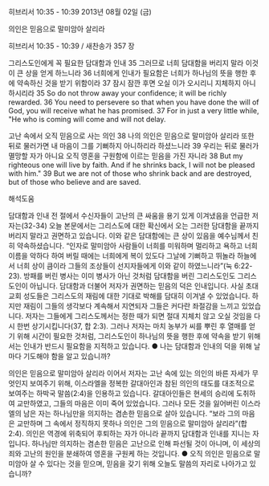 히브리서 10:35 - 10:39 
2013년 08월 02일 (금)

의인은 믿음으로 말미암아 살리라



히브리서 10:35 - 10:39 / 새찬송가 357 장


그리스도인에게 꼭 필요한 담대함과 인내
35 그러므로 너희 담대함을 버리지 말라 이것이 큰 상을 얻게 하느니라 36 너희에게 인내가 필요함은 너희가 하나님의 뜻을 행한 후에 약속하신 것을 받기 위함이라 37 잠시 잠깐 후면 오실 이가 오시리니 지체하지 아니하시리라
35 So do not throw away your confidence; it will be richly rewarded. 36 You need to persevere so that when you have done the will of God, you will receive what he has promised. 37 For in just a very little while, "He who is coming will come and will not delay.   

고난 속에서 오직 믿음으로 사는 의인
38 나의 의인은 믿음으로 말미암아 살리라 또한 뒤로 물러가면 내 마음이 그를 기뻐하지 아니하리라 하셨느니라 39 우리는 뒤로 물러가 멸망할 자가 아니요 오직 영혼을 구원함에 이르는 믿음을 가진 자니라
38 But my righteous one will live by faith. And if he shrinks back, I will not be pleased with him." 39 But we are not of those who shrink back and are destroyed, but of those who believe and are saved.

해석도움





담대함과 인내
전 절에서 수신자들이 고난의 큰 싸움을 용기 있게 이겨냈음을 언급한 저자는(32-34) 오늘 본문에서는 그리스도에 대한 확신에서 오는 그러한 담대함을 끝까지 버리지 말라고 권면하고 있습니다. 이와 같은 담대함에는 큰 상이 있음을 예수님께서 친히 약속하셨습니다. “인자로 말미암아 사람들이 너희를 미워하며 멀리하고 욕하고 너희 이름을 악하다 하여 버릴 때에는 너희에게 복이 있도다 그날에 기뻐하고 뛰놀라 하늘에서 너희 상이 큼이라 그들의 조상들이 선지자들에게 이와 같이 하였느니라”(눅 6:22-23). 방패를 버린 병사는 이미 병사가 아닌 것처럼 담대함을 버린 그리스도인도 그리스도인이 아닙니다. 담대함과 더불어 저자가 권면하는 믿음의 덕은 인내입니다. 사실 초대교회 성도들은 그리스도의 재림에 대한 기대로 박해를 담대히 이겨낼 수 있었습니다. 하지만 재림이 그들의 생각보다 계속해서 지연되자 그들은 커다란 좌절감을 느끼고 있었습니다. 저자는 그들에게 그리스도께서는 정한 때가 되면 절대 지체치 않고 오실 것임을 다시 한번 상기시킵니다(37, 합 2:3). 그러나 저자는 마치 농부가 씨를 뿌린 후 열매를 얻기 위해 시간이 필요한 것처럼, 그리스도인이 하나님의 뜻을 행한 후에 약속을 받기 위해서는 인내가 반드시 필요함을 지적하고 있습니다.
● 나는 담대함과 인내의 덕을 위해 날마다 기도해야 함을 알고 있습니까? 

의인은 믿음으로 말미암아 살리라 
이어서 저자는 고난 속에 있는 의인의 바른 자세가 무엇인지 보여주기 위해, 이스라엘을 정복한 갈대아인과 참된 의인의 태도를 대조적으로 보여주는 하박국 말씀(2:4)을 인용하고 있습니다. 갈대아인들은 현세의 승리에 도취하여 교만하였고, 그들의 마음은 이미 죽어 있었습니다. 그러나 모든 것을 잃어버린 이스라엘의 남은 자는 하나님만을 의지하는 겸손한 믿음으로 살아 있습니다. “보라 그의 마음은 교만하며 그 속에서 정직하지 못하나 의인은 그의 믿음으로 말미암아 살리라”(합 2:4). 의인은 역경에 위축되어 후퇴하는 자가 아니라 끝까지 담대함과 인내를 지니는 자입니다. 하나님만 의지하는 겸손한 믿음은 고난으로 인해 파선될 것이 아니며, 이 세상의 죄와 고난의 원인을 분쇄하여 영혼을 구원케 하는 것입니다.
● 오직 의인은 믿음으로 말미암아 살 수 있다는 것을 믿으며, 믿음을 갖기 위해 오늘도 말씀의 자리로 나아가고 있습니까?